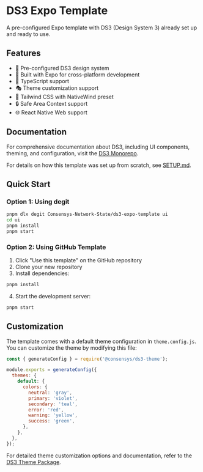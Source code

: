 # DS3 Expo Template

A pre-configured Expo template with DS3 (Design System 3) already set up and ready to use.

## Features

- 🎨 Pre-configured DS3 design system
- 📱 Built with Expo for cross-platform development
- 🎯 TypeScript support
- 🎭 Theme customization support
- 🎯 Tailwind CSS with NativeWind preset
- 🔒 Safe Area Context support
- 🌐 React Native Web support

## Documentation

For comprehensive documentation about DS3, including UI components, theming, and configuration, visit the [DS3 Monorepo](https://github.com/Consensys-Network-State/ds3).

For details on how this template was set up from scratch, see [SETUP.md](./SETUP.md).

## Quick Start

### Option 1: Using degit

```bash
pnpm dlx degit Consensys-Network-State/ds3-expo-template ui
cd ui
pnpm install
pnpm start
```

### Option 2: Using GitHub Template

1. Click "Use this template" on the GitHub repository
2. Clone your new repository
3. Install dependencies:
```bash
pnpm install
```
4. Start the development server:
```bash
pnpm start
```

## Customization

The template comes with a default theme configuration in `theme.config.js`. You can customize the theme by modifying this file:

```js
const { generateConfig } = require('@consensys/ds3-theme');

module.exports = generateConfig({
  themes: {
    default: {
      colors: {
        neutral: 'gray',
        primary: 'violet',
        secondary: 'teal',
        error: 'red',
        warning: 'yellow',
        success: 'green',
      },
    },
  },
});
```

For detailed theme customization options and documentation, refer to the [DS3 Theme Package](https://github.com/Consensys-Network-State/ds3/tree/main/packages/theme).
